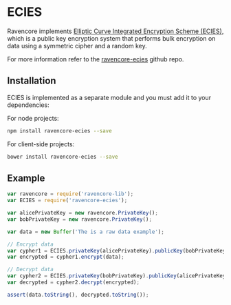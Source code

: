 # ECIES
Ravencore implements [Elliptic Curve Integrated Encryption Scheme (ECIES)](http://en.wikipedia.org/wiki/Integrated_Encryption_Scheme), which is a public key encryption system that performs bulk encryption on data using a symmetric cipher and a random key.

For more information refer to the [ravencore-ecies](https://github.com/underdarkskies/ravencore-ecies) github repo.

## Installation
ECIES is implemented as a separate module and you must add it to your dependencies:

For node projects:

```bash
npm install ravencore-ecies --save
```

For client-side projects:

```bash
bower install ravencore-ecies --save
```

## Example

```javascript
var ravencore = require('ravencore-lib');
var ECIES = require('ravencore-ecies');

var alicePrivateKey = new ravencore.PrivateKey();
var bobPrivateKey = new ravencore.PrivateKey();

var data = new Buffer('The is a raw data example');

// Encrypt data
var cypher1 = ECIES.privateKey(alicePrivateKey).publicKey(bobPrivateKey.publicKey);
var encrypted = cypher1.encrypt(data);

// Decrypt data
var cypher2 = ECIES.privateKey(bobPrivateKey).publicKey(alicePrivateKey.publicKey);
var decrypted = cypher2.decrypt(encrypted);

assert(data.toString(), decrypted.toString());
```
